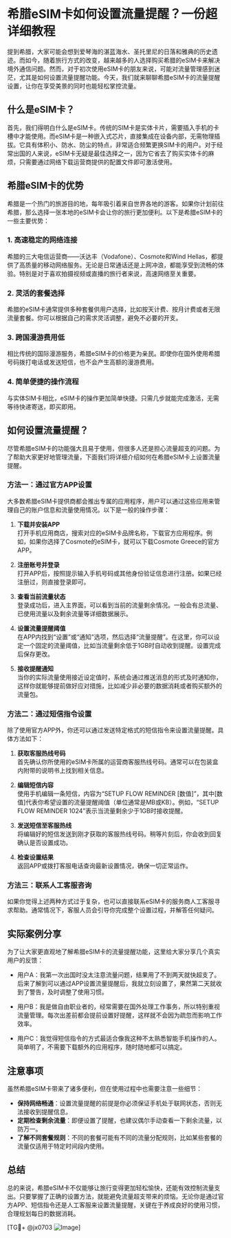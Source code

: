 # 希腊eSIM卡如何设置流量提醒？一份超详细教程

提到希腊，大家可能会想到爱琴海的湛蓝海水、圣托里尼的日落和雅典的历史遗迹。而如今，随着旅行方式的改变，越来越多的人选择购买希腊的eSIM卡来解决境外通信问题。然而，对于初次使用eSIM卡的朋友来说，可能对流量管理感到迷茫，尤其是如何设置流量提醒功能。今天，我们就来聊聊希腊eSIM卡的流量提醒设置，让你在享受美景的同时也能轻松掌控流量。

## 什么是eSIM卡？

首先，我们得明白什么是eSIM卡。传统的SIM卡是实体卡片，需要插入手机的卡槽中才能使用。而eSIM卡是一种嵌入式芯片，直接集成在设备内部，无需物理插拔。它具有体积小、防水、防尘的特点，非常适合频繁更换SIM卡的用户。对于经常出国的人来说，eSIM卡无疑是最佳选择之一，因为它省去了购买实体卡的麻烦，只需要通过网络下载运营商提供的配置文件即可激活使用。

## 希腊eSIM卡的优势

希腊是一个热门的旅游目的地，每年吸引着来自世界各地的游客。如果你计划前往希腊，那么选择一张本地的eSIM卡会让你的旅行更加便利。以下是希腊eSIM卡的一些主要优势：

### 1. 高速稳定的网络连接
希腊的三大电信运营商——沃达丰（Vodafone）、Cosmote和Wind Hellas，都提供了高质量的移动网络服务。无论是日常通话还是上网冲浪，都能享受到流畅的体验。特别是对于喜欢拍摄视频或直播的旅行者来说，高速网络至关重要。

### 2. 灵活的套餐选择
希腊的eSIM卡通常提供多种套餐供用户选择，比如按天计费、按月计费或者无限流量套餐。你可以根据自己的需求灵活调整，避免不必要的开支。

### 3. 跨国漫游费用低
相比传统的国际漫游服务，希腊eSIM卡的价格更为亲民。即使你在国外使用希腊号码拨打电话或发送短信，也不会产生高额的漫游费用。

### 4. 简单便捷的操作流程
与实体SIM卡相比，eSIM卡的操作更加简单快捷。只需几步就能完成激活，无需等待快递寄送，即买即用。

## 如何设置流量提醒？

尽管希腊eSIM卡的功能强大且易于使用，但很多人还是担心流量超支的问题。为了帮助大家更好地管理流量，下面我们将详细介绍如何在希腊eSIM卡上设置流量提醒。

### 方法一：通过官方APP设置
大多数希腊eSIM卡提供商都会推出专属的应用程序，用户可以通过这些应用来管理自己的账户信息和流量使用情况。以下是一般的操作步骤：

1. **下载并安装APP**  
   打开手机应用商店，搜索对应的eSIM卡品牌名称，下载官方应用程序。例如，如果你选择了Cosmote的eSIM卡，就可以下载Cosmote Greece的官方APP。

2. **注册账号并登录**  
   打开APP后，按照提示输入手机号码或其他身份验证信息进行注册。如果已经注册过，则直接登录即可。

3. **查看当前流量状态**  
   登录成功后，进入主界面，可以看到当前的流量剩余情况。一般会有总流量、已使用流量以及剩余流量等详细数据展示。

4. **设置流量提醒阈值**  
   在APP内找到“设置”或“通知”选项，然后选择“流量提醒”。在这里，你可以设定一个固定的流量阈值，比如当流量剩余低于1GB时自动收到提醒。设置完成后保存更改。

5. **接收提醒通知**  
   当你的实际流量使用接近设定值时，系统会通过推送消息的形式及时通知你，这样你就能够提前做好应对措施，比如减少非必要的数据消耗或者购买额外的流量包。

### 方法二：通过短信指令设置
除了使用官方APP外，你还可以通过发送特定格式的短信指令来设置流量提醒。具体方法如下：

1. **获取客服热线号码**  
   首先确认你所使用的eSIM卡所属的运营商客服热线号码。通常可以在包装盒内附带的说明书上找到相关信息。

2. **编辑短信内容**  
   使用手机编辑一条短信，内容为“SETUP FLOW REMINDER [数值]”，其中[数值]代表你希望设置的流量提醒阈值（单位通常是MB或KB）。例如，“SETUP FLOW REMINDER 1024”表示当流量剩余少于1GB时接收提醒。

3. **发送短信至客服热线**  
   将编辑好的短信发送到刚才获取的客服热线号码。稍等片刻后，你会收到回复确认是否设置成功。

4. **检查设置结果**  
   返回APP或拨打客服电话查询最新设置情况，确保一切正常运作。

### 方法三：联系人工客服咨询
如果你觉得上述两种方式过于复杂，也可以直接联系eSIM卡的服务商人工客服寻求帮助。通常情况下，客服人员会引导你完成整个设置过程，并解答任何疑问。

## 实际案例分享

为了让大家更直观地了解希腊eSIM卡的流量提醒功能，这里给大家分享几个真实用户的反馈：

- 用户A：我第一次出国时没太注意流量问题，结果用了不到两天就快超支了。后来了解到可以通过APP设置流量提醒后，我就立刻设置了，果然第二天就收到了警告，及时调整了使用习惯。
  
- 用户B：我是做自由职业者的，经常需要在国外处理工作事务，所以特别重视流量管理。每次出差前都会提前设置好提醒，这样就不会因为疏忽而影响工作效率。

- 用户C：我觉得短信指令的方式最适合像我这种不太熟悉智能手机操作的人。简单明了，不需要下载额外的应用程序，随时随地都可以搞定。

## 注意事项

虽然希腊eSIM卡带来了诸多便利，但在使用过程中也需要注意一些细节：

- **保持网络畅通**：设置流量提醒的前提是你必须保证手机处于联网状态，否则无法接收到提醒信息。
- **定期检查剩余流量**：即便设置了提醒，也建议偶尔手动查看一下剩余流量，以防万一。
- **了解不同套餐规则**：不同的套餐可能有不同的流量分配规则，比如某些套餐的流量仅适用于特定时间段内使用。

## 总结

总的来说，希腊eSIM卡不仅能够让旅行变得更加轻松愉快，还能有效控制流量支出。只要掌握了正确的设置方法，就能避免流量超支带来的烦恼。无论你是通过官方APP、短信指令还是人工客服来设置流量提醒，关键在于养成良好的使用习惯，合理规划每日的数据消耗。

[TG💪+ @jx0703 ![Image](https://github.com/user-attachments/assets/dbca1d08-cadb-493c-b0ec-ad6f7a83f270)]